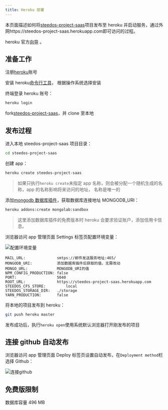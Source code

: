 ```yaml
---
title: Heroku 部署
---
```


本页面描述如何将[steedos-project-saas](https://github.com/steedos/steedos-project-saas)项目发布至 heroku 并启动服务，通过外网https://steedos-project-saas.herokuapp.com即可访问的过程。

heroku 官方[向导](https://devcenter.heroku.com/articles/getting-started-with-nodejs) 。

## 准备工作

注册[heroku](https://www.heroku.com/)账号

安装 heroku[命令行工具](https://devcenter.heroku.com/articles/getting-started-with-nodejs#set-up)， 根据操作系统选择安装

终端登录 heroku 账号：

```bash
heroku login
```

fork[steedos-project-saas](https://github.com/steedos/steedos-project-saas)，并 clone 至本地

## 发布过程

进入本地 steedos-project-saas 项目目录：

```bash
cd steedos-project-saas
```

创建 app：

```bash
heroku create steedos-project-saas
```

> 如果只执行`heroku create`未指定 app 名称，则会被分配一个随机生成的名称，app 的名称影响将来访问的地址， 名称是唯一的

添加[mongodb 数据库插件](https://elements.heroku.com/addons/mongolab)，获取数据库连接地址 MONGODB_URI：

```bash
heroku addons:create mongolab:sandbox
```

> 这里添加数据库插件的免费版本时 heroku 会要求验证账户，添加信用卡信息。

浏览器访问 app 管理页面 Settings 标签页配置环境变量：

![配置环境变量](/assets/heroku/配置环境变量.png)

```env
MAIL_URL:              smtps://邮件发送服务地址:465/
MONGODB_URI:           添加数据库插件后获取的值，无需改动
MONGO_URL:             MONGODB_URI的值
NPM_CONFIG_PRODUCTION: false
PORT:                  5040
ROOT_URL:              https://steedos-project-saas.herokuapp.com
STEEDOS_CFS_STORE:         local
STEEDOS_STORAGE_DIR:   ./storage
YARN_PRODUCTION:       false
```

将本地的项目发布到 heroku：

```bash
git push heroku master
```

发布成功后，执行`heroku open`使用系统默认浏览器打开刚发布的项目

## 连接 github 自动发布

浏览器访问 app 管理页面 Deploy 标签页设置自动发布，在`Deployment method`栏选择 Github：

![连接github](/assets/heroku/连接github.png)

## 免费版限制

数据库容量 496 MB
